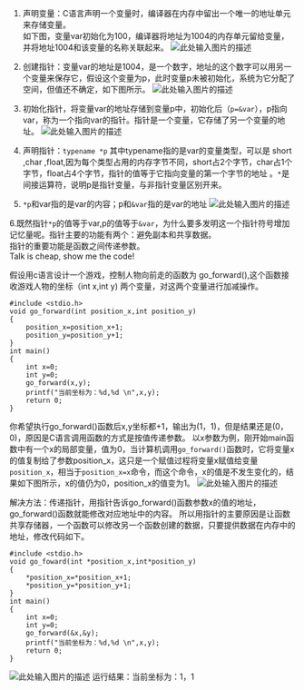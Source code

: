 
1. 声明变量：C语言声明一个变量时，编译器在内存中留出一个唯一的地址单元来存储变量。  
如下图，变量var初始化为100，编译器将地址为1004的内存单元留给变量，并将地址1004和该变量的名称关联起来。
![此处输入图片的描述][1]  
  

2. 创建指针：变量var的地址是1004，是一个数字，地址的这个数字可以用另一个变量来保存它，假设这个变量为p，此时变量p未被初始化，系统为它分配了空间，但值还不确定，如下图所示。
![此处输入图片的描述][2]


3. 初始化指针，将变量var的地址存储到变量p中，初始化后（`p=&var`），p指向var，称为一个指向var的指针。指针是一个变量，它存储了另一个变量的地址。
![此处输入图片的描述][3]


4. 声明指针：`typename *p`  其中typename指的是var的变量类型，可以是 short ,char ,float,因为每个类型占用的内存字节不同，short占2个字节，char占1个字节，float占4个字节，指针的值等于它指向变量的第一个字节的地址 。`*`是间接运算符，说明p是指针变量，与非指针变量区别开来。


5. `*p`和var指的是var的内容；p和`&var`指的是var的地址
![此处输入图片的描述][4]


6.既然指针`*p`的值等于var,p的值等于`&var`，为什么要多发明这一个指针符号增加记忆量呢。指针主要的功能有两个：避免副本和共享数据。  
指针的重要功能是函数之间传递参数。  
Talk is cheap, show me the code!

假设用c语言设计一个游戏，控制人物向前走的函数为 go_forward(),这个函数接收游戏人物的坐标（int x,int y) 两个变量，对这两个变量进行加减操作。

    #include <stdio.h>
    void go_forward(int position_x,int position_y)
    {
        position_x=position_x+1;
        position_y=position_y+1;
    }
    int main()
    {
        int x=0;
        int y=0;
        go_forward(x,y);
        printf("当前坐标为：%d,%d \n",x,y);
        return 0;
    }

你希望执行go_forward()函数后x,y坐标都+1，输出为(1，1)，但是结果还是(0，0)，原因是C语言调用函数的方式是按值传递参数。
以x参数为例，刚开始main函数中有一个x的局部变量，值为0，当计算机调用`go_forward()`函数时，它将变量x的值复制给了参数position_x，这只是一个赋值过程将变量x赋值给变量`position_x`，相当于`position_x=x`命令，而这个命令，x的值是不发生变化的，结果如下图所示，x的值仍为0，position_x的值变为1。
![此处输入图片的描述][5]

解决方法：传递指针，用指针告诉go_forward()函数参数x的值的地址，go_forward()函数就能修改对应地址中的内容。
所以用指针的主要原因是让函数共享存储器，一个函数可以修改另一个函数创建的数据，只要提供数据在内存中的地址，修改代码如下。

    #include <stdio.h>
    void go_foward(int *position_x,int*position_y)
    {
        *position_x=*position_x+1;
        *position_y=*position_y+1;
    }
    int main()
    {
        int x=0;
        int y=0;
        go_forward(&x,&y);
        printf("当前坐标为：%d,%d \n",x,y);
        return 0;
    }

![此处输入图片的描述][6]
运行结果：当前坐标为：1，1


  [1]: http://pic4.zhimg.com/462c8a3b87b8033a76ee7165d280ac73_b.jpg
  [2]: http://pic3.zhimg.com/45fcc3da148d3b57b07f110e5ed085a6_b.jpg
  [3]: http://pic4.zhimg.com/b294108263f367e310ece2d03b3f21a3_b.jpg
  [4]: http://pic1.zhimg.com/d7467c68809c04c6cc0401831bbbca6c_b.jpg
  [5]: http://pic3.zhimg.com/ce8519ba43376a5e1ebe8793cfb13e8a_b.jpg
  [6]: http://pic3.zhimg.com/008185b3765c2ad531bd83d7426315fa_b.jpg
